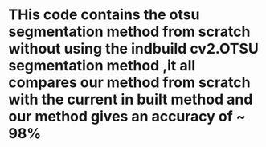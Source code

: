 <h1>THis code contains the otsu segmentation method from  scratch <b>without</b> using the indbuild cv2.OTSU segmentation method ,it all compares our method from scratch with the current in built method and our method gives an accuracy of ~ 98%
